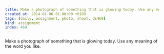```yaml
---
title: Make a photograph of something that is glowing today. Use any meaning of the word you like.
created_at: 2014-01-06 01:00:00 +0100
tags: [daily, assignment, photo, shoot, ds469]
kind: assignment
index: 469
---
```


Make a photograph of something that is glowing today. Use any meaning of the word you like.
